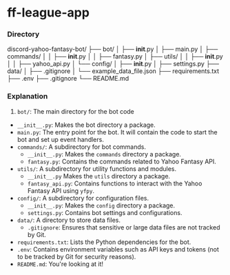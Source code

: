 # ff-league-app

### Directory

discord-yahoo-fantasy-bot/
├── bot/
│   ├── __init__.py
│   ├── main.py
│   ├── commands/
│   │   ├── __init__.py
│   │   ├── fantasy.py
│   ├── utils/
│   │   ├── __init__.py
│   │   ├── yahoo_api.py
│   └── config/
│       ├── __init__.py
│       ├── settings.py
├── data/
│   ├── .gitignore
│   └── example_data_file.json
├── requirements.txt
├── .env
├── .gitignore
└── README.md

### Explanation

1. `bot/`: The main directory for the bot code
- `__init__.py`: Makes the bot directory a package.
- `main.py`: The entry point for the bot. It will contain the code to start the bot and set up event handlers.
- `commands/`: A subdirectory for bot commands.
    - `__init__.py`: Makes the `commands` directory a package. 
    - `fantasy.py`: Contains the commands related to Yahoo Fantasy API.
- `utils/`: A subdirectory for utility functions and modules.
    - `__init__.py` Makes the `utils` directory a package.
    - `fantasy_api.py`: Contains functions to interact with the Yahoo Fantasy API using `yfpy`.
- `config/`: A subdirectory for configuration files.
    - `__init__.py`: Makes the `config` directory a package.
    - `settings.py`: Contains bot settings and configurations.
- `data/`: A directory to store data files.
    - `.gitignore`: Ensures that sensitive or large data files are not tracked by Git.
- `requirements.txt`: Lists the Python dependencies for the bot. 
- `.env`: Contains environment variables such as API keys and tokens (not to be tracked by Git for security reasons).
- `README.md`: You're looking at it!
